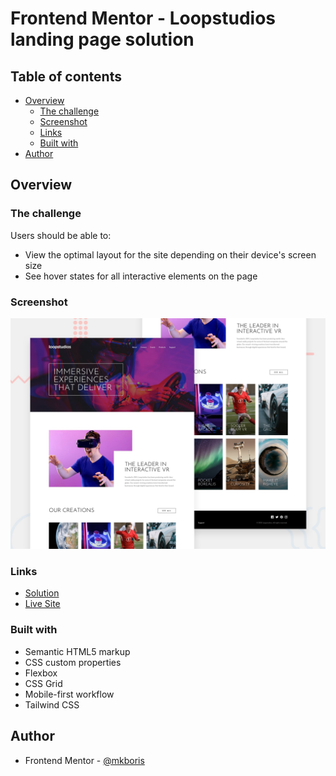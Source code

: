 # Frontend Mentor - Loopstudios landing page solution

## Table of contents

- [Overview](#overview)
  - [The challenge](#the-challenge)
  - [Screenshot](#screenshot)
  - [Links](#links)
  - [Built with](#built-with)
- [Author](#author)

## Overview

### The challenge

Users should be able to:

- View the optimal layout for the site depending on their device's screen size
- See hover states for all interactive elements on the page

### Screenshot

![](/design/desktop-preview.jpg)

### Links

- [Solution](https://github.com/mkboris/Loopstudios-landing-page)
- [Live Site](https://mkboris.github.io/Loopstudios-landing-page/)

### Built with

- Semantic HTML5 markup
- CSS custom properties
- Flexbox
- CSS Grid
- Mobile-first workflow
- Tailwind CSS

## Author

- Frontend Mentor - [@mkboris](https://www.frontendmentor.io/profile/mkboris)
